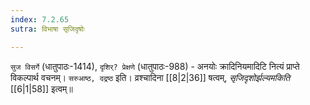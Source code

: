 ```yaml
---
index: 7.2.65
sutra: विभाषा सृजिदृषोः

---
```

   `सुज विसर्गे` (धातुपाठः-1414), `दृशिर्? प्रेक्षणे` (धातुपाठः-988) - अनयोः क्रादिनियमादिटि नित्यं प्राप्ते विकल्पार्थ वचनम्। `सरुआष्ठ, दद्रष्ठ` इति। व्रश्चादिना  [[8|2|36]]  षत्वम्, _सृजिदृशोर्झल्यमकिति_ [[6|1|58]]  इत्वम्॥
